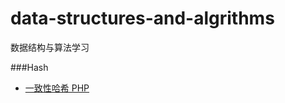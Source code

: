 # data-structures-and-algrithms
数据结构与算法学习

###Hash
- [一致性哈希 PHP](https://github.com/haozi3156666/data-structures-and-algrithms/blob/master/data-structures/hash/consistent-hash.php)
